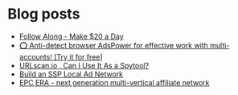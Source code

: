 # Blog posts
<!-- BLOG-POST-LIST:START -->
- [Follow Along - Make $20 a Day](https://afflift.com/f/threads/follow-along-make-20-a-day.10149/)
- [⭕ Anti-detect browser AdsPower for effective work with multi-accounts! [Try it for free]](https://afflift.com/f/threads/%E2%AD%95-anti-detect-browser-adspower-for-effective-work-with-multi-accounts-try-it-for-free.8805/)
- [URLscan.io , Can I Use It As a Spytool?](https://afflift.com/f/threads/urlscan-io-can-i-use-it-as-a-spytool.10144/)
- [Build an SSP Local Ad Network](https://afflift.com/f/threads/build-an-ssp-local-ad-network.10166/)
- [EPC ERA - next generation multi-vertical affiliate network](https://afflift.com/f/threads/epc-era-next-generation-multi-vertical-affiliate-network.9872/)
<!-- BLOG-POST-LIST:END -->
